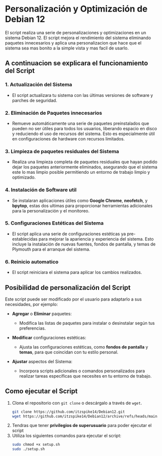 # **Personalización y Optimización de Debian 12**
El script realiza una serie de personalizaciones y optimizaciones en un sistema Debian 12. El script mejora el rendimiento del sistema eliminando paquetes innecesarios y aplica una personalizacion que hace que el sistema sea mas bonito a la simple vista y mas facil de usarlo.

## **A continuacion se explicara el funcionamiento del Script**
### 1. Actualización del Sistema
- El script actualizara tu sistema con las últimas versiones de software y parches de seguridad. 

### 2. Eliminación de Paquetes innecesarios
- Remueve automáticamente una serie de paquetes preinstalados que pueden no ser útiles para todos los usuarios, liberando espacio en disco y reduciendo el uso de recursos del sistema. Esto es especialmente útil en configuraciones de hardware con recursos limitados.

### 3. Limpieza de paquetes residuales del Sistema
- Realiza una limpieza completa de paquetes residuales que hayan podido dejar los paquetes anteriormente eliminados, asegurando que el sistema este lo mas limpio posible permitiendo un entorno de trabajo limpio y optimizado.

### 4. Instalación de Software util
- Se instalaran aplicaciones útiles como **Google Chrome**, **neofetch**, y **bpytop**, estas dos ultimas para proporcionar herramientas adicionales para la personalización y el monitoreo.

### 5. Configuraciones Estéticas del Sistema
- El script aplica una serie de configuraciones estéticas ya pre-establecidas para mejorar la apariencia y experiencia del sistema. Esto incluye la instalación de nuevas fuentes, fondos de pantalla, y temas de Plymouth para el arranque del sistema.

### 6. Reinicio automatico
- El script reiniciara el sistema para aplicar los cambios realizados.

## **Posibilidad de personalización del Script**
Este script puede ser modificado por el usuario para adaptarlo a sus necesidades, por ejemplo:

- **Agregar** o **Eliminar** paquetes:
    - Modifica las listas de paquetes para instalar o desinstalar según tus preferencias.

- **Modificar** configuraciones estéticas:
    - Ajusta las configuraciones estéticas, como **fondos de pantalla** y **temas**, para que coincidan con tu estilo personal.

- **Ajustar** aspectos del Sistema:
    - Incorpora scripts adicionales o comandos personalizados para realizar tareas específicas que necesites en tu entorno de trabajo.

## **Como ejecutar el Script**
1. Clona el repositorio con `git clone` o descárgalo a través de `wget`.
    ```sh
    git clone https://github.com/itzspike14/Debian12.git
    wget https://github.com/itzspike14/Debian12/archive/refs/heads/main.zip
    ```
2. Tendras que tener **privilegios de superusuario** para poder ejecutar el script
3. Utiliza los siguientes comandos para ejecutar el script:
    ```sh
    sudo chmod +x setup.sh
    sudo ./setup.sh
    ```
